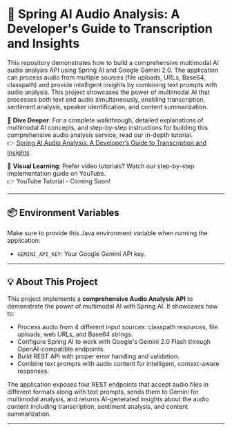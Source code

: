 # 🎵 Spring AI Audio Analysis: A Developer's Guide to Transcription and Insights

This repository demonstrates how to build a comprehensive multimodal AI audio analysis API using Spring AI and Google Gemini 2.0. The application can process audio from multiple sources (file uploads, URLs, Base64, classpath) and provide intelligent insights by combining text prompts with audio analysis. This project showcases the power of multimodal AI that processes both text and audio simultaneously, enabling transcription, sentiment analysis, speaker identification, and content summarization.

📖 **Dive Deeper**: For a complete walkthrough, detailed explanations of multimodal AI concepts, and step-by-step instructions for building this comprehensive audio analysis service, read our in-depth tutorial.<br>
👉 [Spring AI Audio Analysis: A Developer’s Guide to Transcription and Insights](https://bootcamptoprod.com/spring-ai-audio-analysis-guide/)

🎥 **Visual Learning**: Prefer video tutorials? Watch our step-by-step implementation guide on YouTube.<br>
👉 YouTube Tutorial - Coming Soon!

---

## 📦 Environment Variables

Make sure to provide this Java environment variable when running the application:

- `GEMINI_API_KEY`: Your Google Gemini API key.

---

## 💡 About This Project

This project implements a **comprehensive Audio Analysis API** to demonstrate the power of multimodal AI with Spring AI. It showcases how to:

*   Process audio from 4 different input sources: classpath resources, file uploads, web URLs, and Base64 strings.
*   Configure Spring AI to work with Google's Gemini 2.0 Flash through OpenAI-compatible endpoints.
*   Build REST API with proper error handling and validation.
*   Combine text prompts with audio content for intelligent, context-aware responses.

The application exposes four REST endpoints that accept audio files in different formats along with text prompts, sends them to Gemini for multimodal analysis, and returns AI-generated insights about the audio content including transcription, sentiment analysis, and content summarization.

---